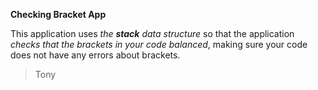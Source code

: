 **Checking Bracket App** 

This application uses *the **stack** data structure* so that the 
application *checks that the brackets in your code balanced*,
making sure your code does not have any errors about brackets.

> Tony
